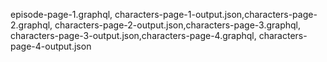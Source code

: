 episode-page-1.graphql, characters-page-1-output.json,characters-page-2.graphql, characters-page-2-output.json,characters-page-3.graphql, characters-page-3-output.json,characters-page-4.graphql, characters-page-4-output.json